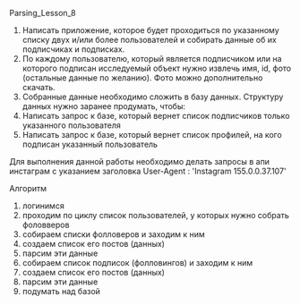 Parsing_Lesson_8
1) Написать приложение, которое будет проходиться по указанному списку двух и/или более пользователей и собирать 
данные об их подписчиках и подписках.
2) По каждому пользователю, который является подписчиком или на которого подписан исследуемый объект нужно извлечь 
имя, id, фото (остальные данные по
желанию). Фото можно дополнительно скачать.
3) Собранные данные необходимо сложить в базу данных. Структуру данных нужно заранее продумать, чтобы:
4) Написать запрос к базе, который вернет список подписчиков только указанного пользователя
5) Написать запрос к базе, который вернет список профилей, на кого подписан указанный пользователь

Для выполнения данной работы необходимо делать запросы в апи инстаграм с указанием заголовка User-Agent : 
'Instagram 155.0.0.37.107'

Алгоритм
1) логинимся
2) проходим по циклу список пользователей, у которых нужно собрать фоловверов
3) собираем списки фолловеров и заходим к ним
4) создаем список его постов (данных)
5) парсим эти данные
6) собираем список подписок (фолловингов) и заходим к ним
7) создаем список его постов (данных)
8) парсим эти данные
9) подумать над базой

